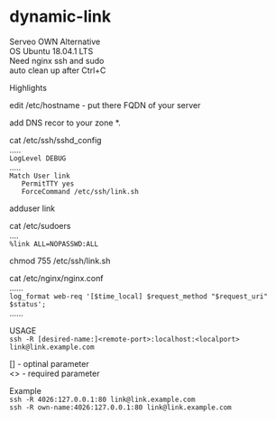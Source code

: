 # dynamic-link
Serveo OWN Alternative  
OS Ubuntu 18.04.1 LTS  
Need nginx ssh and sudo  
auto clean up after Ctrl+C  

Highlights

edit /etc/hostname - put there FQDN of your server

add DNS recor to your zone 
*.<server-name>   <server ip>

cat /etc/ssh/sshd_config  
.....  
`LogLevel DEBUG	`  
.....  
`Match User link`  
`	PermitTTY yes`  
`	ForceCommand /etc/ssh/link.sh`  

adduser link	

cat /etc/sudoers  
....  
`%link ALL=NOPASSWD:ALL	`  


chmod 755 /etc/ssh/link.sh	

cat /etc/nginx/nginx.conf  
......  
`log_format web-req '[$time_local] $request_method "$request_uri" $status';`  
......  


USAGE  
`ssh -R [desired-name:]<remote-port>:localhost:<localport> link@link.example.com`  
	
[] - optinal parameter  
<> - required parameter  

Example  
`ssh -R 4026:127.0.0.1:80 link@link.example.com`  
`ssh -R own-name:4026:127.0.0.1:80 link@link.example.com`  
